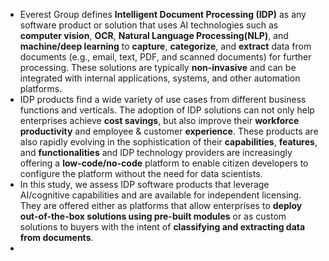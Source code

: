 - Everest Group defines **Intelligent Document Processing (IDP)** as any software product or solution that uses AI technologies such as **computer vision**, **OCR**, **Natural Language Processing(NLP)**, and **machine/deep learning** to **capture**, **categorize**, and **extract** data from documents (e.g., email, text, PDF, and scanned documents) for further processing. These solutions are typically **non-invasive** and can be integrated with internal applications, systems, and other automation platforms.
- IDP products find a wide variety of use cases from different business functions and verticals. The adoption of IDP solutions can not only help enterprises achieve **cost savings**, but also improve their **workforce productivity** and employee & customer **experience**. These products are also rapidly evolving in the sophistication of their **capabilities**, **features**, and **functionalities** and IDP technology providers are increasingly offering a **low-code/no-code** platform to enable citizen developers to configure the platform without the need for data scientists.
- In this study, we assess IDP software products that leverage AI/cognitive capabilities and are available for independent licensing. They are offered either as platforms that allow enterprises to **deploy out-of-the-box solutions using pre-built modules** or as custom solutions to buyers with the intent of **classifying and extracting data from documents**.
-